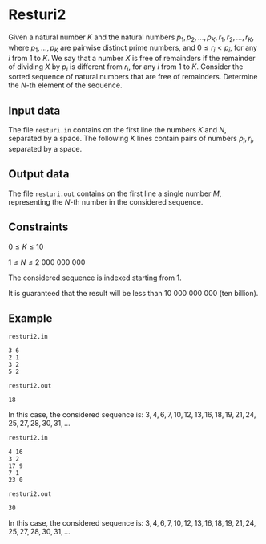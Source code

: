 # Resturi2

Given a natural number $K$ and the natural numbers $p_1 , p_2 , \dots, p_K , r_1 , r_2 , \dots, r_K$, where $p_1 , \dots, p_K$ are pairwise distinct prime numbers, and $0 \leq r_i < p_i$, for any $i$ from $1$ to $K$. We say that a number $X$ is free of remainders if the remainder of dividing $X$ by $p_i$ is different from $r_i$, for any $i$ from $1$ to $K$. Consider the sorted sequence of natural numbers that are free of remainders. Determine the $N$-th element of the sequence.

## Input data

The file `resturi.in` contains on the first line the numbers $K$ and $N$, separated by a space. The following $K$ lines contain pairs of numbers $p_i , r_i$, separated by a space.

## Output data

The file `resturi.out` contains on the first line a single number $M$, representing the $N$-th number in the considered sequence.

## Constraints

$0 \leq K \leq 10$

$1 \leq N \leq 2\ 000\ 000\ 000$

The considered sequence is indexed starting from $1$.

It is guaranteed that the result will be less than $10\ 000\ 000\ 000$ (ten billion).

## Example

`resturi2.in` 
```
3 6
2 1
3 2
5 2
```

`resturi2.out`
```
18
```
In this case, the considered sequence is: $3, 4, 6, 7, 10, 12, 13, 16, 18, 19, 21, 24, 25, 27, 28, 30, 31, \dots$

`resturi2.in` 
```
4 16
3 2
17 9
7 1
23 0
```

`resturi2.out`
```
30
```
In this case, the considered sequence is: $3, 4, 6, 7, 10, 12, 13, 16, 18, 19, 21, 24, 25, 27, 28, 30, 31, \dots$